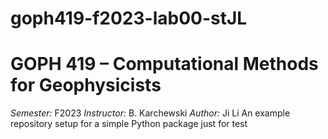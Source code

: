 # goph419-f2023-lab00-stJL
# GOPH 419 – Computational Methods for Geophysicists
*Semester:* F2023 
*Instructor:* B. Karchewski 
*Author:* Ji Li
An example repository setup for a simple Python package
just for test